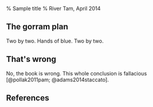 % Sample title
% River Tam, April 2014

The gorram plan
---------------

Two by two. Hands of blue. Two by two.

That's wrong
------------

No, the book is wrong. This whole conclusion is fallacious [@pollak2011pam;
@adams2014staccato].

References
----------

